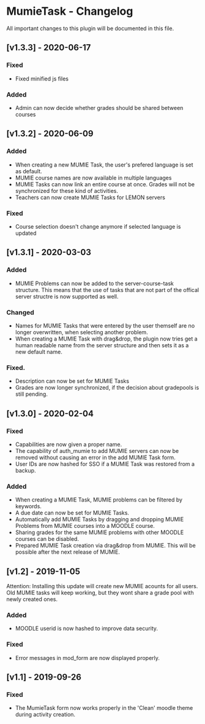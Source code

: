 # MumieTask - Changelog

All important changes to this plugin will be documented in this file.

## [v1.3.3] - 2020-06-17
### Fixed
- Fixed minified js files

### Added
- Admin can now decide whether grades should be shared between courses

## [v1.3.2] - 2020-06-09
### Added
- When creating a new MUMIE Task, the user's prefered language is set as default.
- MUMIE course names are now available in multiple languages
- MUMIE Tasks can now link an entire course at once. Grades will not be synchronized for these kind of activities.
- Teachers can now create MUMIE Tasks for LEMON servers

### Fixed
- Course selection doesn't change anymore if selected language is updated

## [v1.3.1] - 2020-03-03
### Added
- MUMIE Problems can now be added to the server-course-task structure. This means that the use of tasks that are not part of the offical server structre is now supported as well.

### Changed
- Names for MUMIE Tasks that were entered by the user themself are no longer overwritten, when selecting another problem.
- When creating a MUMIE Task with drag&drop, the plugin now tries get a human readable name from the server structure and then sets it as a new default name.

### Fixed.
- Description can now be set for MUMIE Tasks
- Grades are now longer synchronized, if the decision about gradepools is still pending.

## [v1.3.0] - 2020-02-04
### Fixed
- Capabilities are now given a proper name.
- The capability of auth_mumie to add MUMIE servers can now be removed without causing an error in the add MUMIE Task form.
- User IDs are now hashed for SSO if a MUMIE Task was restored from a backup.

### Added
- When creating a MUMIE Task, MUMIE problems can be filtered by keywords.
- A due date can now be set for MUMIE Tasks.
- Automatically add MUMIE Tasks by dragging and dropping MUMIE Problems from MUMIE courses into a MOODLE course.
- Sharing grades for the same MUMIE problems with other MOODLE courses can be disabled.
- Prepared MUMIE Task creation via drag&drop from MUMIE. This will be possible after the next release of MUMIE.

## [v1.2] - 2019-11-05
Attention: Installing this update will create new MUMIE acounts for all users. Old MUMIE tasks will keep working, but they wont share a grade pool with newly created ones.
### Added
- MOODLE userid is now hashed to improve data security.

### Fixed
- Error messages in mod_form are now displayed properly.


## [v1.1] - 2019-09-26
### Fixed
- The MumieTask form now works properly in the 'Clean' moodle theme during activity creation.


